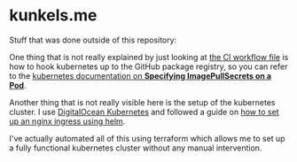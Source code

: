 # kunkels.me

Stuff that was done outside of this repository:

One thing that is not really explained by just looking at [the CI workflow file](.github/workflows/ci.yaml) is how to hook kubernetes up to the GitHub package registry, so you can refer to the [kubernetes documentation on **Specifying ImagePullSecrets on a Pod**](https://kubernetes.io/docs/concepts/containers/images/#specifying-imagepullsecrets-on-a-pod).

Another thing that is not really visible here is the setup of the kubernetes cluster. I use [DigitalOcean Kubernetes](https://www.digitalocean.com/products/kubernetes/) and followed a guide on [how to set up an nginx ingress using helm](https://www.digitalocean.com/community/tutorials/how-to-set-up-an-nginx-ingress-on-digitalocean-kubernetes-using-helm).

I've actually automated all of this using terraform which allows me to set up a fully functional kubernetes cluster without any manual intervention.
